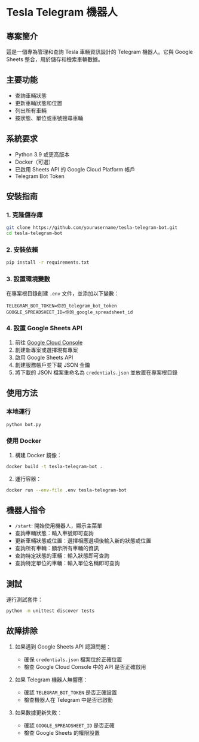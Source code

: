 # Tesla Telegram 機器人

## 專案簡介

這是一個專為管理和查詢 Tesla 車輛資訊設計的 Telegram 機器人。它與 Google Sheets 整合，用於儲存和檢索車輛數據。

## 主要功能

- 查詢車輛狀態
- 更新車輛狀態和位置
- 列出所有車輛
- 按狀態、單位或車號搜尋車輛

## 系統要求

- Python 3.9 或更高版本
- Docker（可選）
- 已啟用 Sheets API 的 Google Cloud Platform 帳戶
- Telegram Bot Token

## 安裝指南

### 1. 克隆儲存庫

```bash
git clone https://github.com/yourusername/tesla-telegram-bot.git
cd tesla-telegram-bot
```

### 2. 安裝依賴

```bash
pip install -r requirements.txt
```

### 3. 設置環境變數

在專案根目錄創建 `.env` 文件，並添加以下變數：

```
TELEGRAM_BOT_TOKEN=你的_telegram_bot_token
GOOGLE_SPREADSHEET_ID=你的_google_spreadsheet_id
```

### 4. 設置 Google Sheets API

1. 前往 [Google Cloud Console](https://console.cloud.google.com/)
2. 創建新專案或選擇現有專案
3. 啟用 Google Sheets API
4. 創建服務帳戶並下載 JSON 金鑰
5. 將下載的 JSON 檔案重命名為 `credentials.json` 並放置在專案根目錄

## 使用方法

### 本地運行

```bash
python bot.py
```

### 使用 Docker

1. 構建 Docker 鏡像：

```bash
docker build -t tesla-telegram-bot .
```

2. 運行容器：

```bash
docker run --env-file .env tesla-telegram-bot
```

## 機器人指令

- `/start`: 開始使用機器人，顯示主菜單
- 查詢車輛狀態：輸入車號即可查詢
- 更新車輛狀態或位置：選擇相應選項後輸入新的狀態或位置
- 查詢所有車輛：顯示所有車輛的資訊
- 查詢特定狀態的車輛：輸入狀態即可查詢
- 查詢特定單位的車輛：輸入單位名稱即可查詢

## 測試

運行測試套件：

```bash
python -m unittest discover tests
```

## 故障排除

1. 如果遇到 Google Sheets API 認證問題：
   - 確保 `credentials.json` 檔案位於正確位置
   - 檢查 Google Cloud Console 中的 API 是否正確啟用

2. 如果 Telegram 機器人無響應：
   - 確認 `TELEGRAM_BOT_TOKEN` 是否正確設置
   - 檢查機器人在 Telegram 中是否已啟動

3. 如果數據更新失敗：
   - 確認 `GOOGLE_SPREADSHEET_ID` 是否正確
   - 檢查 Google Sheets 的權限設置
